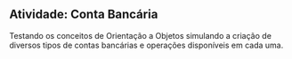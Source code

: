 ## Atividade: Conta Bancária

Testando os conceitos de Orientação a Objetos simulando a criação de diversos tipos de contas bancárias e operações disponíveis em cada uma.